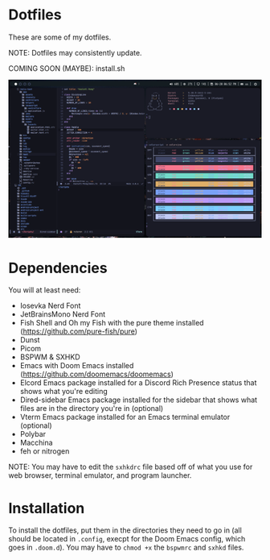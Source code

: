 # Dotfiles
These are some of my dotfiles.

NOTE: Dotfiles may consistently update.

COMING SOON (MAYBE): install.sh

![Preview](preview.png)

# Dependencies
You will at least need:

* Iosevka Nerd Font
* JetBrainsMono Nerd Font
* Fish Shell and Oh my Fish with the pure theme installed (https://github.com/pure-fish/pure)
* Dunst
* Picom
* BSPWM & SXHKD
* Emacs with Doom Emacs installed (https://github.com/doomemacs/doomemacs)
* Elcord Emacs package installed for a Discord Rich Presence status that shows what you're editing
* Dired-sidebar Emacs package installed for the sidebar that shows what files are in the directory you're in (optional) 
* Vterm Emacs package installed for an Emacs terminal emulator (optional)
* Polybar
* Macchina
* feh or nitrogen

NOTE: You may have to edit the `sxhkdrc` file based off of what you use for web browser, terminal emulator, and program launcher.

# Installation
To install the dotfiles, put them in the directories they need to go in (all should be located in `.config`, execpt for the Doom Emacs config, which goes in `.doom.d`). You may have to `chmod +x` the `bspwmrc` and `sxhkd` files.
